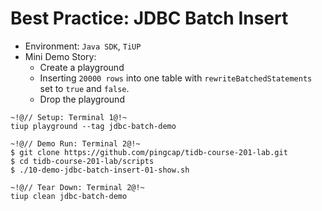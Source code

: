 # Best Practice: JDBC Batch Insert
+ Environment: `Java SDK`, `TiUP`
+ Mini Demo Story:
  + Create a playground 
  + Inserting `20000 rows` into one table with `rewriteBatchedStatements` set to `true` and `false`.
  + Drop the playground
```10
~!@// Setup: Terminal 1@!~
tiup playground --tag jdbc-batch-demo

~!@// Demo Run: Terminal 2@!~
$ git clone https://github.com/pingcap/tidb-course-201-lab.git
$ cd tidb-course-201-lab/scripts
$ ./10-demo-jdbc-batch-insert-01-show.sh

~!@// Tear Down: Terminal 2@!~
tiup clean jdbc-batch-demo
```
